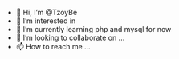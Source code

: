 - 👋 Hi, I’m @TzoyBe
- 👀 I’m interested in 
- 🌱 I’m currently learning php and mysql for now
- 💞️ I’m looking to collaborate on ...
- 📫 How to reach me ...

<!---
TzoyBe/TzoyBe is a ✨ special ✨ repository because its `README.md` (this file) appears on your GitHub profile.
You can click the Preview link to take a look at your changes.
--->
